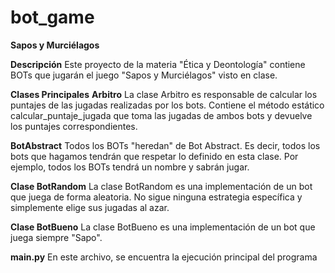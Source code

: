 # bot_game
**Sapos y Murciélagos**

**Descripción**
Este proyecto de la materia "Ética y Deontología" contiene BOTs que jugarán el juego "Sapos y Murciélagos" visto en clase.

**Clases Principales**
**Arbitro**
La clase Arbitro es responsable de calcular los puntajes de las jugadas realizadas por los bots. Contiene el método estático calcular_puntaje_jugada que toma las jugadas de ambos bots y devuelve los puntajes correspondientes.

**BotAbstract**
Todos los BOTs "heredan" de Bot Abstract. Es decir, todos los bots que hagamos tendrán que respetar lo definido en esta clase. Por ejemplo, todos los BOTs tendrá un nombre y sabrán jugar.

**Clase BotRandom**
La clase BotRandom es una implementación de un bot que juega de forma aleatoria. No sigue ninguna estrategia específica y simplemente elige sus jugadas al azar.

**Clase BotBueno**
La clase BotBueno es una implementación de un bot que juega siempre "Sapo".

**main.py**
En este archivo, se encuentra la ejecución principal del programa
